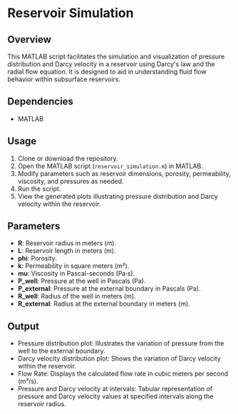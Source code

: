 # Reservoir Simulation

## Overview
This MATLAB script facilitates the simulation and visualization of pressure distribution and Darcy velocity in a reservoir using Darcy's law and the radial flow equation. It is designed to aid in understanding fluid flow behavior within subsurface reservoirs.

## Dependencies
- MATLAB

## Usage
1. Clone or download the repository.
2. Open the MATLAB script (`reservoir_simulation.m`) in MATLAB.
3. Modify parameters such as reservoir dimensions, porosity, permeability, viscosity, and pressures as needed.
4. Run the script.
5. View the generated plots illustrating pressure distribution and Darcy velocity within the reservoir.

## Parameters
- **R**: Reservoir radius in meters (m).
- **L**: Reservoir length in meters (m).
- **phi**: Porosity.
- **k**: Permeability in square meters (m²).
- **mu**: Viscosity in Pascal-seconds (Pa·s).
- **P_well**: Pressure at the well in Pascals (Pa).
- **P_external**: Pressure at the external boundary in Pascals (Pa).
- **R_well**: Radius of the well in meters (m).
- **R_external**: Radius at the external boundary in meters (m).

## Output
- Pressure distribution plot: Illustrates the variation of pressure from the well to the external boundary.
- Darcy velocity distribution plot: Shows the variation of Darcy velocity within the reservoir.
- Flow Rate: Displays the calculated flow rate in cubic meters per second (m³/s).
- Pressure and Darcy velocity at intervals: Tabular representation of pressure and Darcy velocity values at specified intervals along the reservoir radius.

